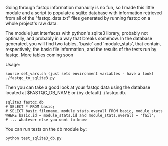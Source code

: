 Going through fastqc information manaully is no fun, so I made this
little module and a script to populate a sqlite database with information
retrieved from all of the "fastqc_data.txt" files generated by running
fastqc on a whole project's raw data.

The module just interfaces with python's sqlite3 library, probably
not optimally, and probably in a way that breaks somehow. In the database
generated, you will find two tables, 'basic' and 'module_stats', that
contain, respectively, the basic file information, and the results of the
tests run by fastqc. More tables coming soon

Usage:

    source set_vars.sh (just sets environment variables - have a look)
    ./fastqc_to_sqlite3.py

Then you can take a good look at your fastqc data using the database located
at $FASTQC_DB_NAME or (by default) ./fastqc.db.

    sqlite3 fastqc.db
    # SELECT * FROM basic;
    # SELECT basic.filename, module_stats.overall FROM basic, module stats
    WHERE basic.id = module_stats.id and module_stats.overall = 'fail';
    # ... whatever else you want to know

You can run tests on the db module by:

    python test_sqlite3_db.py